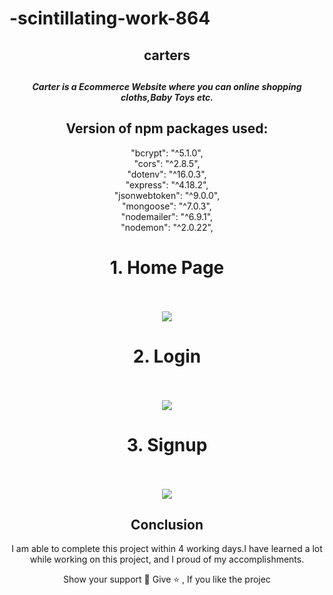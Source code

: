 # -scintillating-work-864


<div align="center">
<h2>carters<h2>
<h5>Carter is a Ecommerce Website where you can online shopping cloths,Baby Toys etc.</h5>

  <h2>Version of npm packages used:</h2>
  "bcrypt": "^5.1.0",
  <br>
    "cors": "^2.8.5",
  <br>
    "dotenv": "^16.0.3",
  <br>
    "express": "^4.18.2",
  <br>
    "jsonwebtoken": "^9.0.0",
  <br>
    "mongoose": "^7.0.3",  
  <br>
    "nodemailer": "^6.9.1",
  <br>
    "nodemon": "^2.0.22",
  <br>
   <h1>1.  Home Page  </h1><br><br>
  <img src="https://i.imgur.com/1X1nUSW.png">
  
  
  <h1>2. Login  </h1>
  <br><br>
  <img src="blob:https://imgur.com/6e823002-4693-4694-9254-52ba23596a61">

  
   <h1>3. Signup  </h1>
 
  <br><br>
  <img src="https://i.imgur.com/fP5Tcza.png">

## Conclusion
 I am able to complete this project within 4 working days.I have learned a lot while working on this project, and I proud of my accomplishments.

Show your support 🙌
Give ⭐ , If you like the projec
